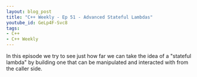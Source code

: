 ```yaml
---
layout: blog_post
title: "C++ Weekly - Ep 51 - Advanced Stateful Lambdas"
youtube_id: GeLp4F-Svc8
tags:
- C++
- C++ Weekly
---
```


In this episode we try to see just how far we can take the idea of a "stateful lambda" by building one that can be manipulated and interacted with from the caller side.


